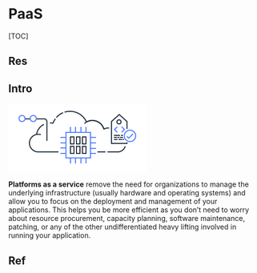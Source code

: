 # PaaS

[TOC]



## Res


## Intro
![img](../../../../../../../Assets/Pics/AWS-Types-of-Cloud-Computing_Platform-as-a-Service.09f69255ee9f5d5cd6902f5e266b612682dcea2a.png)

**Platforms as a service** remove the need for organizations to manage the underlying infrastructure (usually hardware and operating systems) and allow you to focus on the deployment and management of your applications. This helps you be more efficient as you don’t need to worry about resource procurement, capacity planning, software maintenance, patching, or any of the other undifferentiated heavy lifting involved in running your application.



## Ref

